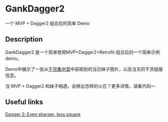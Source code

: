 # GankDagger2

一个 MVP + Dagger2 组合后的简单 Demo

## Description

GankDagger2 是一个简单使用MVP+Dagger2+Retrofit 组合后的一个简单示例 demo。

Demo中展示了一张从[干货集中营](http://gank.io/)中获取到的当日妹子图片，以及当天的干货链接信息。

当 MVP + Dagger2 和妹子相遇，会擦出怎样的火花？更多详情，请看代码～

## Useful links

[Dagger 2: Even sharper, less square](https://blog.gouline.net/2015/05/04/dagger-2-even-sharper-less-square/)